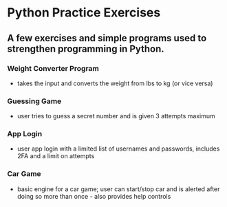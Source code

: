 # Python Practice Exercises

## A few exercises and simple programs used to strengthen programming in Python.

### Weight Converter Program
- takes the input and converts the weight from lbs to kg (or vice versa)

### Guessing Game
- user tries to guess a secret number and is given 3 attempts maximum

### App Login
- user app login with a limited list of usernames and passwords, includes 2FA and a limit on attempts

### Car Game
- basic engine for a car game; user can start/stop car and is alerted after doing so more than once - also provides help controls
